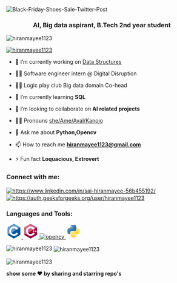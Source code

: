 ![Black-Friday-Shoes-Sale-Twitter-Post](https://user-images.githubusercontent.com/62197337/123547541-d25b9300-d77e-11eb-9af8-bd5697ce8748.jpg)

<h3 align="center">AI, Big data aspirant, B.Tech 2nd year student</h3>

<p align="left"> <img src="https://komarev.com/ghpvc/?username=hiranmayee1123&label=Profile%20views&color=0e75b6&style=flat" alt="hiranmayee1123" /> </p>

<p align="left"> <a href="https://github.com/ryo-ma/github-profile-trophy"><img src="https://github-profile-trophy.vercel.app/?username=hiranmayee1123" alt="hiranmayee1123" /></a> </p>

- 🔭 I’m currently working on [Data Structures](https://github.com/hiranmayee1123/-50-days-data-structures)

- 👩‍💻 Software engineer intern @ Digital Disruption

- 🙎‍♀ Logic play club Big data domain Co-head

- 🌱 I’m currently learning **SQL**

- 👯 I’m looking to collaborate on **AI related projects**

- 👩🏻 Pronouns [she/Ame/Aval/Kanojo](she/Ame/Aval/Kanojo)

- 💬 Ask me about **Python,Opencv**

- 📫 How to reach me **hiranmayee1123@gmail.com**

- ⚡ Fun fact **Loquacious, Extrovert**

<h3 align="left">Connect with me:</h3>
<p align="left">
<a href="https://linkedin.com/in/https://www.linkedin.com/in/sai-hiranmayee-56b455192/" target="blank"><img align="center" src="https://cdn.jsdelivr.net/npm/simple-icons@3.0.1/icons/linkedin.svg" alt="https://www.linkedin.com/in/sai-hiranmayee-56b455192/" height="30" width="40" /></a>
<a href="https://auth.geeksforgeeks.org/user/https://auth.geeksforgeeks.org/user/hiranmayee1123" target="blank"><img align="center" src="https://cdn.jsdelivr.net/npm/simple-icons@3.0.1/icons/geeksforgeeks.svg" alt="https://auth.geeksforgeeks.org/user/hiranmayee1123" height="30" width="40" /></a>
</p>

<h3 align="left">Languages and Tools:</h3>
<p align="left"> <a href="https://www.cprogramming.com/" target="_blank"> <img src="https://raw.githubusercontent.com/devicons/devicon/master/icons/c/c-original.svg" alt="c" width="40" height="40"/> </a> <a href="https://www.w3schools.com/cpp/" target="_blank"> <img src="https://raw.githubusercontent.com/devicons/devicon/master/icons/cplusplus/cplusplus-original.svg" alt="cplusplus" width="40" height="40"/> </a> <a href="https://opencv.org/" target="_blank"> <img src="https://www.vectorlogo.zone/logos/opencv/opencv-icon.svg" alt="opencv" width="40" height="40"/> </a> <a href="https://www.python.org" target="_blank"> <img src="https://raw.githubusercontent.com/devicons/devicon/master/icons/python/python-original.svg" alt="python" width="40" height="40"/> </a> </p>

<p><img align="left" src="https://github-readme-stats.vercel.app/api/top-langs?username=hiranmayee1123&show_icons=true&locale=en&layout=compact" alt="hiranmayee1123" /></p>

<p>&nbsp;<img align="center" src="https://github-readme-stats.vercel.app/api?username=hiranmayee1123&show_icons=true&locale=en" alt="hiranmayee1123" /></p>

<p><img align="center" src="https://github-readme-streak-stats.herokuapp.com/?user=hiranmayee1123&" alt="hiranmayee1123" /></p>
<b>show some ❤ by sharing and starring repo's</b>

